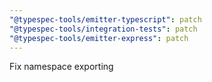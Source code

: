 ```yaml
---
"@typespec-tools/emitter-typescript": patch
"@typespec-tools/integration-tests": patch
"@typespec-tools/emitter-express": patch
---
```


Fix namespace exporting
